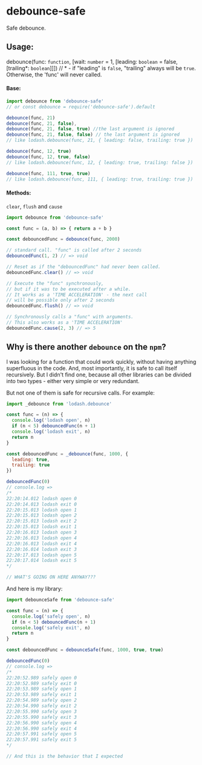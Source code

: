 # debounce-safe
Safe debounce.

## Usage:
debounce(func: `function`, [wait: `number` = 1, [leading: `boolean` = false, [trailing*: `boolean`]]])
// * - if "leading" is `false`, "trailing" always will be `true`. Otherwise, the 'func' will never called.


#### Base:
```js
import debounce from 'debounce-safe'
// or const debounce = require('debounce-safe').default

debounce(func, 21)
debounce(func, 21, false),
debounce(func, 21, false, true) //the last argument is ignored
debounce(func, 21, false, false) // the last argument is ignored
// like lodash.debounce(func, 21, { leading: false, trailing: true })

debounce(func, 12, true)
debounce(func, 12, true, false)
// like lodash.debounce(func, 12, { leading: true, trailing: false })

debounce(func, 111, true, true)
// like lodash.debounce(func, 111, { leading: true, trailing: true })

```

#### Methods:
`clear`, `flush` and `cause`
```js
import debounce from 'debounce-safe'

const func = (a, b) => { return a + b }

const debouncedFunc = debounce(func, 2000)

// standard call. "func" is called after 2 seconds 
debouncedFunc(1, 2) // => void

// Reset as if the "debouncedFunc" had never been called.
debouncedFunc.clear() // => void

// Execute the "func" synchronously,
// but if it was to be executed after a while.
// It works as a 'TIME ACCELERATION' - the next call 
// will be possible only after 2 seconds
debouncedFunc.flush() // => void

// Synchronously calls a "func" with arguments.
// This also works as a 'TIME ACCELERATION'
debouncedFunc.cause(2, 3) // => 5

```

## Why is there another `debounce` on the `npm`?
I was looking for a function that could work quickly, without having anything superfluous in the code. And, most importantly, it is safe to call itself recursively. But I didn't find one, because all other libraries can be divided into two types - either very simple or very redundant.

But not one of them is safe for recursive calls. For example:

```js
import _debounce from 'lodash.debounce'

const func = (n) => {
  console.log('lodash open', n)
  if (n < 5) debouncedFunc(n + 1)
  console.log('lodash exit', n)
  return n
}

const debouncedFunc = _debounce(func, 1000, {
  leading: true,
  trailing: true
})

debouncedFunc(0)
// console.log =>
/*
22:20:14.012 lodash open 0
22:20:14.013 lodash exit 0
22:20:15.013 lodash open 1
22:20:15.013 lodash open 2
22:20:15.013 lodash exit 2
22:20:15.013 lodash exit 1
22:20:16.013 lodash open 3
22:20:16.013 lodash open 4
22:20:16.013 lodash exit 4
22:20:16.014 lodash exit 3
22:20:17.013 lodash open 5
22:20:17.014 lodash exit 5
*/

// WHAT'S GOING ON HERE ANYWAY???

```

And here is my library:

```js
import debounceSafe from 'debounce-safe'

const func = (n) => {
  console.log('safely open', n)
  if (n < 5) debouncedFunc(n + 1)
  console.log('safely exit', n)
  return n
}

const debouncedFunc = debounceSafe(func, 1000, true, true)

debouncedFunc(0)
// console.log =>
/*
22:20:52.989 safely open 0
22:20:52.989 safely exit 0
22:20:53.989 safely open 1
22:20:53.989 safely exit 1
22:20:54.989 safely open 2
22:20:54.990 safely exit 2
22:20:55.990 safely open 3
22:20:55.990 safely exit 3
22:20:56.990 safely open 4
22:20:56.990 safely exit 4
22:20:57.991 safely open 5
22:20:57.991 safely exit 5
*/

// And this is the behavior that I expected

```